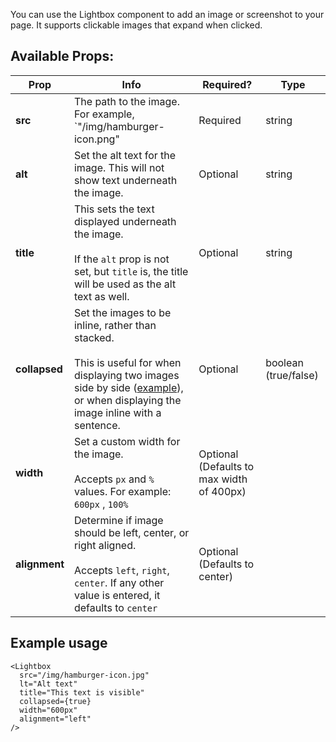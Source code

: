 
You can use the Lightbox component to add an image or screenshot to your page. It supports clickable images that expand when clicked.

## Available Props:

| **Prop** | **Info** | **Required?** | **Type** |
|--------|--------|-------------|--------|
| **src**  | The path to the image. For example, `"/img/hamburger-icon.png" | Required | string |
| **alt**  | Set the alt text for the image. This will not show text underneath the image. | Optional | string | 
| **title**  | This sets the text displayed underneath the image.<br /><br /> If the `alt` prop is not set, but `title` is, the title will be used as the alt text as well.| Optional | string | 
| **collapsed**  | Set the images to be inline, rather than stacked. <br /><br />This is useful for when displaying two images side by side ([example](/docs/cloud/manage-access/set-up-sso-azure-active-directory)), or when displaying the image inline with a sentence. | Optional | boolean (true/false) | 
| **width**  | Set a custom width for the image. <br /><br /> Accepts `px` and `%` values. For example: `600px` , `100%`  | Optional (Defaults to max width of 400px) | | 
| **alignment**  | Determine if image should be left, center, or right aligned. <br /> <br />Accepts `left`, `right`, `center`. If any other value is entered, it defaults to `center`| Optional (Defaults to center) |    |  

## Example usage

```mdx
<Lightbox
  src="/img/hamburger-icon.jpg"
  lt="Alt text"
  title="This text is visible" 
  collapsed={true}
  width="600px"
  alignment="left"
/>
```

<LoomVideo id="2b64dbd47a2d46dbafa5b43ed52a91e0" />   
